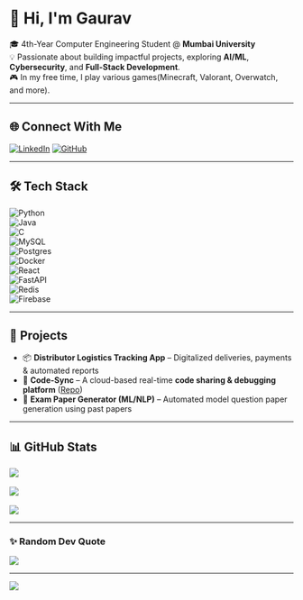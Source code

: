 # 👋 Hi, I'm Gaurav  

🎓 4th-Year Computer Engineering Student @ **Mumbai University**  
💡 Passionate about building impactful projects, exploring **AI/ML**, **Cybersecurity**, and **Full-Stack Development**.  
🎮 In my free time, I play various games(Minecraft, Valorant, Overwatch, and more).  

---

## 🌐 Connect With Me  
[![LinkedIn](https://img.shields.io/badge/-LinkedIn-blue?style=for-the-badge&logo=linkedin&logoColor=white)]([https://linkedin.com](https://www.linkedin.com/in/gaurav-patil-a9947b319/))  
[![GitHub](https://img.shields.io/badge/-GitHub-black?style=for-the-badge&logo=github&logoColor=white)](https://github.com/MrGupa)  

---

## 🛠️ Tech Stack  

![Python](https://img.shields.io/badge/Python-3776AB?style=for-the-badge&logo=python&logoColor=white)  
![Java](https://img.shields.io/badge/Java-ED8B00?style=for-the-badge&logo=openjdk&logoColor=white)  
![C](https://img.shields.io/badge/C-00599C?style=for-the-badge&logo=c&logoColor=white)  
![MySQL](https://img.shields.io/badge/MySQL-4479A1?style=for-the-badge&logo=mysql&logoColor=white)  
![Postgres](https://img.shields.io/badge/Postgres-316192?style=for-the-badge&logo=postgresql&logoColor=white)  
![Docker](https://img.shields.io/badge/Docker-0db7ed?style=for-the-badge&logo=docker&logoColor=white)  
![React](https://img.shields.io/badge/React-20232a?style=for-the-badge&logo=react&logoColor=61DAFB)  
![FastAPI](https://img.shields.io/badge/FastAPI-005571?style=for-the-badge&logo=fastapi)  
![Redis](https://img.shields.io/badge/Redis-DC382D?style=for-the-badge&logo=redis&logoColor=white)  
![Firebase](https://img.shields.io/badge/Firebase-FFCA28?style=for-the-badge&logo=firebase&logoColor=black)  

---

## 🚀 Projects  

- 📦 **Distributor Logistics Tracking App** – Digitalized deliveries, payments & automated reports  
- 🔗 **Code-Sync** – A cloud-based real-time **code sharing & debugging platform** ([Repo]())  
- 📑 **Exam Paper Generator (ML/NLP)** – Automated model question paper generation using past papers    

---

## 📊 GitHub Stats  

![](https://github-readme-stats.vercel.app/api?username=Gaurav&theme=dark&hide_border=false&include_all_commits=false&count_private=false)<br/>  
![](https://github-readme-streak-stats.herokuapp.com/?user=Gaurav&theme=dark&hide_border=false)<br/>  
![](https://github-readme-stats.vercel.app/api/top-langs/?username=Gaurav&theme=dark&hide_border=false&include_all_commits=false&count_private=false&layout=compact)  

---

### ✨ Random Dev Quote  
![](https://quotes-github-readme.vercel.app/api?type=horizontal&theme=dark)  

---
[![](https://visitcount.itsvg.in/api?id=Gaurav&icon=2&color=0)](https://visitcount.itsvg.in)

